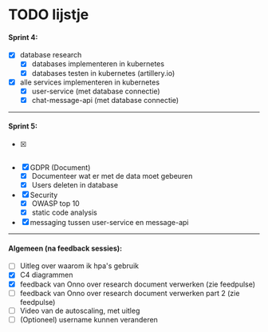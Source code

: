 # TODO lijstje



#### Sprint 4:
- [x] database research
  - [x] databases implementeren in kubernetes
  - [x] databases testen in kubernetes (artillery.io)
- [x] alle services implementeren in kubernetes
  - [x] user-service (met database connectie)
  - [x] chat-message-api (met database connectie)

---


#### Sprint 5:

- [x] ~~~~ Resource mapping
- [x] GDPR (Document)
  - [x] Documenteer wat er met de data moet gebeuren
  - [x] Users deleten in database
- [x] Security
  - [x] OWASP top 10
  - [x] static code analysis
- [x] messaging tussen user-service en message-api

---
#### Algemeen (na feedback sessies):
- [ ] Uitleg over waarom ik hpa's gebruik
- [x] C4 diagrammen
- [x] feedback van Onno over research document verwerken (zie feedpulse)
- [ ] feedback van Onno over research document verwerken part 2 (zie feedpulse)
- [ ] Video van de autoscaling, met uitleg
- [ ] (Optioneel) username kunnen veranderen
